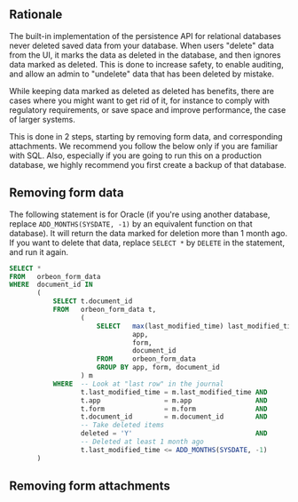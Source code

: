 ## Rationale

The built-in implementation of the persistence API for relational databases never deleted saved data from your database. When users "delete" data from the UI, it marks the data as deleted in the database, and then ignores data marked as deleted. This is done to increase safety, to enable auditing, and allow an admin to "undelete" data that has been deleted by mistake.

While keeping data marked as deleted as deleted has benefits, there are cases where you might want to get rid of it, for instance to comply with regulatory requirements, or save space and improve performance, the case of larger systems.

This is done in 2 steps, starting by removing form data, and corresponding attachments. We recommend you follow the below only if you are familiar with SQL. Also, especially if you are going to run this on a production database, we highly recommend you first create a backup of that database.

## Removing form data

The following statement is for Oracle (if you're using another database, replace `ADD_MONTHS(SYSDATE, -1)` by an equivalent function on that database). It will return the data marked for deletion more than 1 month ago. If you want to delete that data, replace `SELECT *` by `DELETE` in the statement, and run it again.

```sql
SELECT *
FROM   orbeon_form_data
WHERE  document_id IN
       (
           SELECT t.document_id
           FROM   orbeon_form_data t,
                  (
                      SELECT   max(last_modified_time) last_modified_time,
                               app,
                               form,
                               document_id
                      FROM     orbeon_form_data
                      GROUP BY app, form, document_id
                  ) m
           WHERE  -- Look at "last row" in the journal                                                                                                                                                                                                                                                         
                  t.last_modified_time = m.last_modified_time AND
                  t.app                = m.app                AND
                  t.form               = m.form               AND
                  t.document_id        = m.document_id        AND
                  -- Take deleted items                                                                                                                                                                                                                                                                        
                  deleted = 'Y'                               AND
                  -- Deleted at least 1 month ago                                                                                                                                                                                                                                                              
                  t.last_modified_time <= ADD_MONTHS(SYSDATE, -1)
       )
```

## Removing form attachments
